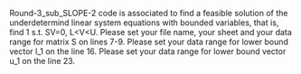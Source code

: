 Round-3_sub_SLOPE-2 code is associated to find  a feasible solution of the underdetermind linear system equations with bounded variables, that is,
find 1
s.t. SV=0,
    L<V<U.
Please set your file name, your sheet and your data range for matrix S on lines 7-9.
Please set  your data range for lower bound vector l_1 on the line 16.
Please set  your data range for lower bound vector u_1 on the line 23.
